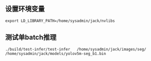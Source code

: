 <!--
 * @FilePath: /jack/github/bt_alg_api/cv_segmentation/nvidia/test-yolov5seg/readme.md
 * @Copyright: 无锡宝通智能科技股份有限公司
 * @Author: jiajunjie@boton-tech.com
 * @LastEditTime: 2024-12-26 15:34:09
-->
## 设置环境变量
```
export LD_LIBRARY_PATH=/home/sysadmin/jack/nvlibs
```
## 测试单batch推理
```
./build/test-infer/test-infer   /home/sysadmin/jack/images/seg/ /home/sysadmin/jack/models/yolov5m-seg_b1.bin 
```